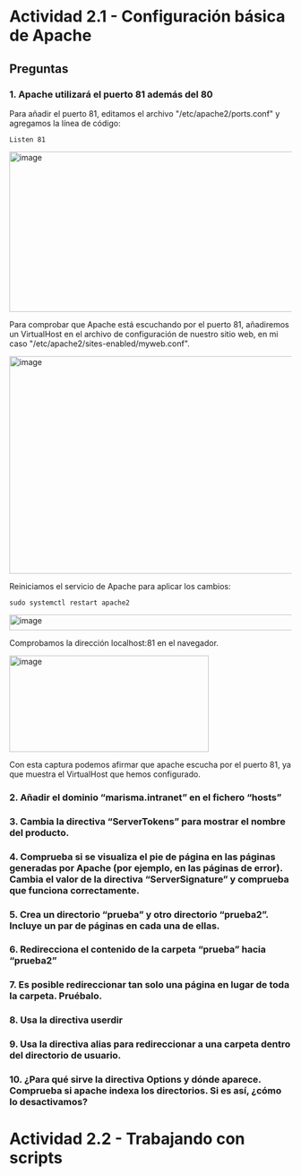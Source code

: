 # Actividad 2.1 - Configuración básica de Apache

## Preguntas

### 1. Apache utilizará el puerto 81 además del 80

Para añadir el puerto 81, editamos el archivo "/etc/apache2/ports.conf" y agregamos la línea de código:
```
Listen 81
```

<img width="632" height="286" alt="image" src="https://github.com/user-attachments/assets/cee193fa-6712-45fd-9f5d-bffe09a2fa5a" />

Para comprobar que Apache está escuchando por el puerto 81, añadiremos un VirtualHost en el archivo de configuración de nuestro sitio web, en mi caso "/etc/apache2/sites-enabled/myweb.conf".

<img width="551" height="388" alt="image" src="https://github.com/user-attachments/assets/e9e5a03a-728b-452b-9f2c-ddf2cef8221e" />

Reiniciamos el servicio de Apache para aplicar los cambios:
```
sudo systemctl restart apache2
```

<img width="743" height="28" alt="image" src="https://github.com/user-attachments/assets/14ee2a5c-4bb8-43fb-92e4-4d667acf5d6e" />

Comprobamos la dirección localhost:81 en el navegador.

<img width="356" height="172" alt="image" src="https://github.com/user-attachments/assets/65667b79-156c-4e1b-9344-85c7504ee410" />

Con esta captura podemos afirmar que apache escucha por el puerto 81, ya que muestra el VirtualHost que hemos configurado.

### 2. Añadir el dominio “marisma.intranet” en el fichero “hosts”

### 3. Cambia la directiva “ServerTokens” para mostrar el nombre del producto.

### 4. Comprueba si se visualiza el pie de página en las páginas generadas por Apache (por ejemplo, en las páginas de error). Cambia el valor de la directiva “ServerSignature” y comprueba que funciona correctamente. 

### 5. Crea un directorio “prueba” y otro directorio “prueba2”. Incluye un par de páginas en cada una de ellas.

### 6. Redirecciona el contenido de la carpeta “prueba” hacia “prueba2”

### 7. Es posible redireccionar tan solo una página en lugar de toda la carpeta. Pruébalo.

### 8. Usa la directiva userdir

### 9. Usa la directiva alias para redireccionar a una carpeta dentro del directorio de usuario.

### 10. ¿Para qué sirve la directiva Options y dónde aparece. Comprueba si apache indexa los directorios. Si es así, ¿cómo lo desactivamos?



# Actividad 2.2 - Trabajando con scripts
